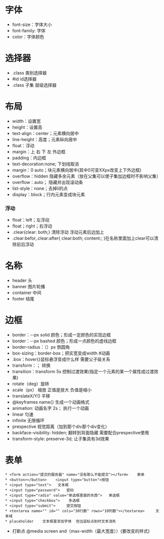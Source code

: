 # 字体
* font-size：字体大小
* font-family: 字体
* color：字体颜色
# 选择器
* .class 类别选择器
* #id    id选择器
* .class 子集   层级选择器
# 布局
* width：设置宽
* height：设置高
* text-align：center；元素横向居中
* line-height：高度；元素纵向居中
* float：浮动
* margin：上 右 下 左 外边框
* padding：内边框
* text-decoration:none; 下划线取消
* margin：0 auto；块元素横向居中(其中0可变XXpx改变上下外边框)
* overflow：hidden   隐藏多余元素（放在父集可以使子集加边框时不影响父集）
* overflow：auto；   隐藏并出现滚动条
* list-style：none；去掉li的点
* display：block；行内元素变成块元素
### 浮动
* float：left；左浮动
* float；right；右浮动
* .clear{clear: both;}  清除浮动   浮动元素后边加上<div class="clear"></div>
* .clear:befor,.clear:after{
	clear:both;
	content:;
}在名称里面加上clear可以清除前后浮动
# 名称
* header 头
* banner 图片轮播
* container 中间
* footer 结尾
# 边框
* border：--px solid 颜色；形成一定颜色的实现边框
* border：--px bashed 颜色；形成一点颜色的虚线边框
* border-radius：（）px 倒圆角
* box-sizing：border-box；把实宽变成width
#动画
* .box：hover{}鼠标悬浮变成什么样 需要父子级关系
* transform：；  转换
* transition：transform  5s   控制过渡效果(指定一个元素的某一个属性成过渡效果)
* rotate（deg）旋转
* scale（px）   缩放   正值是放大  负值是缩小
* translateX/Y()  平移
* @keyframes name{}   生成一个动画格式
* animation: 动画名字 2s；   执行一个动画
* linear   匀速
* infinite  无限循环
* prespective  视觉距离（加到那个div那个div变化）
* backface-visibility: hidden; 翻转到背面隐藏  需要配合prespective使用
* transform-style: preserve-3d;   让子集具有3d效果
# 表单
```
* <form action="提交的服务器" name="没有那么不能提交"></form>    表单
* <button></button>    <input type="button">按钮
* <input type="text">   文本框
* <input type="password">   密码
* <input type="radio" value="单选框里面的东西">   单选框
* <input type="checkbox">    多选框
* <input type="submit">     提交按钮
* <textarea name="" id="" cols="30行数" rows="10列数"></textarea>     文本域
* placeholder    文本框里添加字体  但当鼠标点到时文本消失
```
* 打断点 @media screen and（max-width（最大宽度））{要改变的样式}